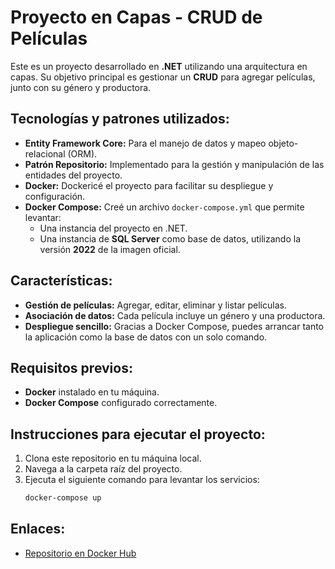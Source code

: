 # Proyecto en Capas - CRUD de Películas

Este es un proyecto desarrollado en **.NET** utilizando una arquitectura en capas. Su objetivo principal es gestionar un **CRUD** para agregar películas, junto con su género y productora.

## Tecnologías y patrones utilizados:

- **Entity Framework Core:** Para el manejo de datos y mapeo objeto-relacional (ORM).
- **Patrón Repositorio:** Implementado para la gestión y manipulación de las entidades del proyecto.
- **Docker:** Dockericé el proyecto para facilitar su despliegue y configuración.
- **Docker Compose:** Creé un archivo `docker-compose.yml` que permite levantar:
  - Una instancia del proyecto en .NET.
  - Una instancia de **SQL Server** como base de datos, utilizando la versión **2022** de la imagen oficial.

## Características:

- **Gestión de películas:** Agregar, editar, eliminar y listar películas.
- **Asociación de datos:** Cada película incluye un género y una productora.
- **Despliegue sencillo:** Gracias a Docker Compose, puedes arrancar tanto la aplicación como la base de datos con un solo comando.

## Requisitos previos:

- **Docker** instalado en tu máquina.
- **Docker Compose** configurado correctamente.

## Instrucciones para ejecutar el proyecto:

1. Clona este repositorio en tu máquina local.
2. Navega a la carpeta raíz del proyecto.
3. Ejecuta el siguiente comando para levantar los servicios:
   ```bash
   docker-compose up

 ## Enlaces:

- [Repositorio en Docker Hub](https://hub.docker.com/r/cleimer24/tv-itla/tags)

